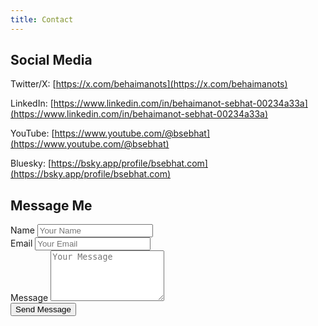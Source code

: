```yaml
---
title: Contact
---
```


## Social Media

Twitter/X: [https://x.com/behaimanots](https://x.com/behaimanots)

LinkedIn: [https://www.linkedin.com/in/behaimanot-sebhat-00234a33a](https://www.linkedin.com/in/behaimanot-sebhat-00234a33a)

YouTube: [https://www.youtube.com/@bsebhat](https://www.youtube.com/@bsebhat)

Bluesky: [https://bsky.app/profile/bsebhat.com](https://bsky.app/profile/bsebhat.com)

## Message Me
<div class="contact-form-container">
    <form action="https://getform.io/f/4801a61d-acc3-432c-9641-ef238453e1f6" method="POST">
        <div class="form-group">
            <label for="name">Name</label>
            <input type="text" id="name" name="name" placeholder="Your Name" required>
        </div>
        <div class="form-group">
            <label for="email">Email</label>
            <input type="email" id="email" name="email" placeholder="Your Email" required>
        </div>
        <div class="form-group">
            <label for="message">Message</label>
            <textarea id="message" name="message" rows="5" placeholder="Your Message" required></textarea>
        </div>
        <input type="hidden" name="_gotcha" style="display:none !important">
        <button type="submit" class="submit-btn">Send Message</button>
    </form>
</div>